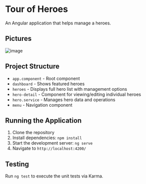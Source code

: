 # Tour of Heroes

An Angular application that helps manage a heroes.

## Pictures

![image](https://github.com/user-attachments/assets/3fd8bd25-e942-46df-b143-b4adb8dd3207)

## Project Structure

- `app.component` - Root component
- `dashboard` - Shows featured heroes
- `heroes` - Displays full hero list with management options
- `hero-detail` - Component for viewing/editing individual heroes
- `hero.service` - Manages hero data and operations
- `menu` - Navigation component

## Running the Application

1. Clone the repository
2. Install dependencies: `npm install`
3. Start the development server: `ng serve`
4. Navigate to `http://localhost:4200/`

## Testing

Run `ng test` to execute the unit tests via Karma.

